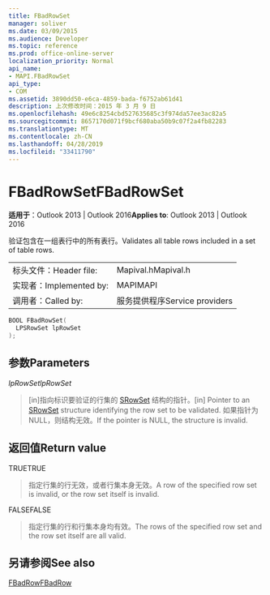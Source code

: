 ```yaml
---
title: FBadRowSet
manager: soliver
ms.date: 03/09/2015
ms.audience: Developer
ms.topic: reference
ms.prod: office-online-server
localization_priority: Normal
api_name:
- MAPI.FBadRowSet
api_type:
- COM
ms.assetid: 3890dd50-e6ca-4859-bada-f6752ab61d41
description: 上次修改时间：2015 年 3 月 9 日
ms.openlocfilehash: 49e6c8254cbd527635685c3f974da57ee3ac82a5
ms.sourcegitcommit: 8657170d071f9bcf680aba50b9c07f2a4fb82283
ms.translationtype: MT
ms.contentlocale: zh-CN
ms.lasthandoff: 04/28/2019
ms.locfileid: "33411790"
---
```

# <a name="fbadrowset"></a><span data-ttu-id="22cb2-103">FBadRowSet</span><span class="sxs-lookup"><span data-stu-id="22cb2-103">FBadRowSet</span></span>

  
  
<span data-ttu-id="22cb2-104">**适用于**：Outlook 2013 | Outlook 2016</span><span class="sxs-lookup"><span data-stu-id="22cb2-104">**Applies to**: Outlook 2013 | Outlook 2016</span></span> 
  
<span data-ttu-id="22cb2-105">验证包含在一组表行中的所有表行。</span><span class="sxs-lookup"><span data-stu-id="22cb2-105">Validates all table rows included in a set of table rows.</span></span>
  
|||
|:-----|:-----|
|<span data-ttu-id="22cb2-106">标头文件：</span><span class="sxs-lookup"><span data-stu-id="22cb2-106">Header file:</span></span>  <br/> |<span data-ttu-id="22cb2-107">Mapival.h</span><span class="sxs-lookup"><span data-stu-id="22cb2-107">Mapival.h</span></span>  <br/> |
|<span data-ttu-id="22cb2-108">实现者：</span><span class="sxs-lookup"><span data-stu-id="22cb2-108">Implemented by:</span></span>  <br/> |<span data-ttu-id="22cb2-109">MAPI</span><span class="sxs-lookup"><span data-stu-id="22cb2-109">MAPI</span></span>  <br/> |
|<span data-ttu-id="22cb2-110">调用者：</span><span class="sxs-lookup"><span data-stu-id="22cb2-110">Called by:</span></span>  <br/> |<span data-ttu-id="22cb2-111">服务提供程序</span><span class="sxs-lookup"><span data-stu-id="22cb2-111">Service providers</span></span>  <br/> |
   
```cpp
BOOL FBadRowSet(
  LPSRowSet lpRowSet
);
```

## <a name="parameters"></a><span data-ttu-id="22cb2-112">参数</span><span class="sxs-lookup"><span data-stu-id="22cb2-112">Parameters</span></span>

 <span data-ttu-id="22cb2-113">_lpRowSet_</span><span class="sxs-lookup"><span data-stu-id="22cb2-113">_lpRowSet_</span></span>
  
> <span data-ttu-id="22cb2-114">[in]指向标识要验证的行集的 [SRowSet](srowset.md) 结构的指针。</span><span class="sxs-lookup"><span data-stu-id="22cb2-114">[in] Pointer to an [SRowSet](srowset.md) structure identifying the row set to be validated.</span></span> <span data-ttu-id="22cb2-115">如果指针为 NULL，则结构无效。</span><span class="sxs-lookup"><span data-stu-id="22cb2-115">If the pointer is NULL, the structure is invalid.</span></span> 
    
## <a name="return-value"></a><span data-ttu-id="22cb2-116">返回值</span><span class="sxs-lookup"><span data-stu-id="22cb2-116">Return value</span></span>

<span data-ttu-id="22cb2-117">TRUE</span><span class="sxs-lookup"><span data-stu-id="22cb2-117">TRUE</span></span> 
  
> <span data-ttu-id="22cb2-118">指定行集的行无效，或者行集本身无效。</span><span class="sxs-lookup"><span data-stu-id="22cb2-118">A row of the specified row set is invalid, or the row set itself is invalid.</span></span> 
    
<span data-ttu-id="22cb2-119">FALSE</span><span class="sxs-lookup"><span data-stu-id="22cb2-119">FALSE</span></span> 
  
> <span data-ttu-id="22cb2-120">指定行集的行和行集本身均有效。</span><span class="sxs-lookup"><span data-stu-id="22cb2-120">The rows of the specified row set and the row set itself are all valid.</span></span>
    
## <a name="see-also"></a><span data-ttu-id="22cb2-121">另请参阅</span><span class="sxs-lookup"><span data-stu-id="22cb2-121">See also</span></span>



[<span data-ttu-id="22cb2-122">FBadRow</span><span class="sxs-lookup"><span data-stu-id="22cb2-122">FBadRow</span></span>](fbadrow.md)

